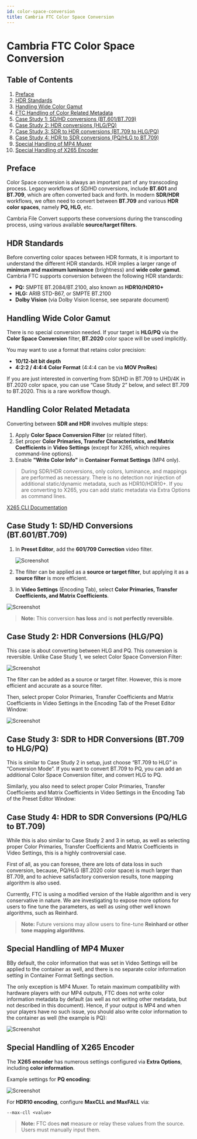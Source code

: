 ```yaml
---
id: color-space-conversion
title: Cambria FTC Color Space Conversion
---
```


# Cambria FTC Color Space Conversion

## Table of Contents

1. [Preface](#preface)
2. [HDR Standards](#hdr-standards)
3. [Handling Wide Color Gamut](#handling-wide-color-gamut)
4. [FTC Handling of Color Related Metadata](#handling-color-related-metadata)
5. [Case Study 1: SD/HD conversions (BT.601/BT.709)](#case-study-1-sdhd-conversions-bt601bt709)
6. [Case Study 2: HDR conversions (HLG/PQ)](#case-study-2-hdr-conversions-hlgpq)
7. [Case Study 3: SDR to HDR conversions (BT.709 to HLG/PQ)](#case-study-3-sdr-to-hdr-conversions-bt709-to-hlgpq)
8. [Case Study 4: HDR to SDR conversions (PQ/HLG to BT.709)](#case-study-4-hdr-to-sdr-conversions-pqhlg-to-bt709)
9. [Special Handling of MP4 Muxer](#special-handling-of-mp4-muxer)
10. [Special Handling of X265 Encoder](#special-handling-of-x265-encoder)

## Preface

Color Space conversion is always an important part of any transcoding process. Legacy workflows of SD/HD conversions, include **BT.601** and **BT.709**, which are often converted back and forth. In modern **SDR/HDR** workflows, we often need to convert between **BT.709** and various **HDR color spaces**, namely **PQ, HLG**, etc.

Cambria File Convert supports these conversions during the transcoding process, using various available **source/target filters**.

## HDR Standards

Before converting color spaces between HDR formats, it is important to understand the different HDR standards. HDR implies a larger range of **minimum and maximum luminance** (brightness) and **wide color gamut**. Cambria FTC supports conversion between the following HDR standards:

- **PQ:** SMPTE BT.2084/BT.2100, also known as **HDR10/HDR10+**
- **HLG:** ARIB STD-B67, or SMPTE BT.2100
- **Dolby Vision** (via Dolby Vision license, see separate document)

## Handling Wide Color Gamut

There is no special conversion needed. If your target is **HLG/PQ** via the **Color Space Conversion** filter, **BT.2020** color space will be used implicitly.

You may want to use a format that retains color precision:
- **10/12-bit bit depth**
- **4:2:2 / 4:4:4 Color Format** (4:4:4 can be via **MOV ProRes**)

If you are just interested in converting from SD/HD in BT.709 to UHD/4K in BT.2020 color space, you can use “Case Study 2” below, and select BT.709 to BT.2020. This is a rare workflow though.

## Handling Color Related Metadata

Converting between **SDR and HDR** involves multiple steps:

1. Apply **Color Space Conversion Filter** (or related filter).
2. Set proper **Color Primaries, Transfer Characteristics, and Matrix Coefficients** in **Video Settings** (except for X265, which requires command-line options).
3. Enable **"Write Color Info"** in **Container Format Settings** (MP4 only).

> During SDR/HDR conversions, only colors, luminance, and mappings are performed as necessary. There is no detection nor injection of additional static/dynamic metadata, such as HDR10/HDR10+. If you are converting to X265, you can add static metadata via Extra Options as command lines. 

[X265 CLI Documentation](https://x265.readthedocs.io/en/default/cli.html#vui-video-usability-information-options)

## Case Study 1: SD/HD Conversions (BT.601/BT.709)

1. In **Preset Editor**, add the **601/709 Correction** video filter.

   
   
   ![Screenshot](01_screenshot.png)
   
   

2. The filter can be applied as a **source or target filter**, but applying it as a **source filter** is more efficient.
3. In **Video Settings** (Encoding Tab), select **Color Primaries, Transfer Coefficients, and Matrix Coefficients**.


![Screenshot](02_screenshot.png)


> **Note:** This conversion **has loss** and is **not perfectly reversible**.

## Case Study 2: HDR Conversions (HLG/PQ)

This case is about converting between HLG and PQ. This conversion is reversible. Unlike Case Study 1, we select Color Space Conversion Filter:


![Screenshot](03_screenshot.png)


The filter can be added as a source or target filter. However, this is more efficient and accurate as a source filter.


Then, select proper Color Primaries, Transfer Coefficients and Matrix Coefficients in Video Settings in the Encoding Tab of the Preset Editor Window:


![Screenshot](04_screenshot.png)


## Case Study 3: SDR to HDR Conversions (BT.709 to HLG/PQ)

This is similar to Case Study 2 in setup, just choose “BT.709 to HLG” in “Conversion Mode”. If you want to convert BT.709 to PQ, you can add an additional Color Space Conversion filter, and convert HLG to PQ.

Similarly, you also need to select proper Color Primaries, Transfer Coefficients and Matrix Coefficients in Video Settings in the Encoding Tab of the Preset Editor Window:

## Case Study 4: HDR to SDR Conversions (PQ/HLG to BT.709)

While this is also similar to Case Study 2 and 3 in setup, as well as selecting proper Color Primaries, Transfer Coefficients and Matrix Coefficients in Video Settings, this is a highly controversial case.

First of all, as you can foresee, there are lots of data loss in such conversion, because, PQ/HLG (BT.2020 color space) is much larger than BT.709, and to achieve satisfactory conversion results, tone mapping algorithm is also used.

Currently, FTC is using a modified version of the Hable algorithm and is very conservative in nature. We are investigating to expose more options for users to fine tune the parameters, as well as using other well known algorithms, such as Reinhard.


> **Note:** Future versions may allow users to fine-tune **Reinhard or other tone mapping algorithms**.

## Special Handling of MP4 Muxer

BBy default, the color information that was set in Video Settings will be applied to the container as well, and there is no separate color information setting in Container Format Settings section. 


The only exception is MP4 Muxer. To retain maximum compatibility with hardware players with our MP4 outputs, FTC does not write color information metadata by default (as well as not writing other metadata, but not described in this document). Hence, if your output is MP4 and when your players have no such issue, you should also write color information to the container as well (the example is PQ):


![Screenshot](05_screenshot.png)
   

## Special Handling of X265 Encoder

The **X265 encoder** has numerous settings configured via **Extra Options**, including **color information**.

Example settings for **PQ encoding**:

   
   
   ![Screenshot](06_screenshot.png)
   
   

For **HDR10 encoding**, configure **MaxCLL and MaxFALL** via:

```
--max-cll <value>
```

> **Note:** FTC does **not** measure or relay these values from the source. Users must manually input them.
